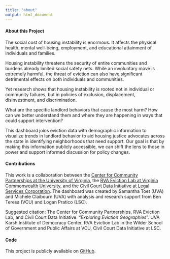 ```yaml
---
title: "about"
output: html_document
---
```


#### About this Project

The social cost of housing instability is enormous. It affects the physical health, mental well-being, 
employment, and educational attainment of individuals and families. 

Housing instability threatens the security of entire communities and burdens already limited social safety nets. 
While an involuntary move is extremely harmful, the threat of eviction can also have significant detrimental 
effects on both individuals and communities. 

Yet research shows that housing instability is rooted not in individual or community failures, 
but in policies of exclusion, displacement, disinvestment, and discrimination. 

What are the specific landlord behaviors that cause the most harm? How can we better understand them and 
where they are happening in ways that could support intervention? 

This dashboard joins eviction data with demographic information to visualize trends in landlord behavior 
to aid housing justice advocates across the state in identifying neighborhoods that need support. Our goal is
that by making this information publicly accessible, we can shift the lens to those in power and support
informed discussion for policy changes. 

#### Contributions

This work is a collaboration between the [Center for Community Partnerships at the University of Virginia](https://communitypartnerships.virginia.edu/), the [RVA Eviction Lab at Virginia Commonwealth University](https://rise.vcu.edu/policy-solutions-/rva-eviction-lab/), and the [Civil Court Data Initiative at Legal Services Corporation](https://civilcourtdata.lsc.gov/). 
The dashboard was created by Samantha Toet (UVA) and Michele Claibourn (UVA) with analysis and research support from Ben Teresa (VCU) and Logan Pratico (LSC). 

Suggested citation: The Center for Community Partnerships, RVA Eviction Lab, and Civil Court Data Initiative. 
“*Exploring Eviction Geographies*”.  UVA Karsh Institute of Democracy Center, 
RVA Eviction Lab in the Wilder School of Government and Public Affairs at VCU, Civil Court Data Initiative at LSC. 

#### Code

This project is publicly available on [GitHub](https://github.com/virginiaequitycenter/va-eviction-geographies).
